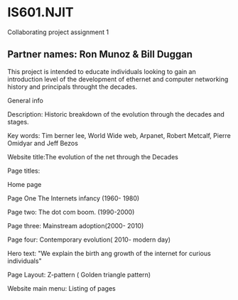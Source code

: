 # IS601.NJIT
Collaborating project assignment 1
## Partner names: Ron Munoz & Bill Duggan


This project is intended to educate individuals looking to gain an introduction level of the development of ethernet and computer networking history and principals throught the decades.

General info

Description: Historic breakdown of the evolution through the decades and stages.

Key words: Tim berner lee, World Wide web, Arpanet, Robert Metcalf, Pierre Omidyar and Jeff Bezos

Website title:The evolution of the net through the Decades

Page titles: 

Home page

Page One The Internets infancy  (1960- 1980)
 
Page two: The dot com boom. (1990-2000)
 
Page three: Mainstream adoption(2000- 2010)
 
Page four: Contemporary evolution( 2010- modern day)

Hero text: "We explain the birth ang growth of the internet for curious individuals"

Page Layout: Z-pattern ( Golden triangle pattern)

Website main menu: Listing of pages







